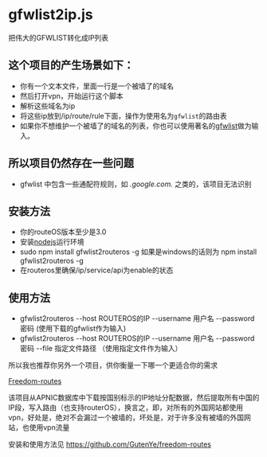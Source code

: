 gfwlist2ip.js
=============

把伟大的GFWLIST转化成IP列表

## 这个项目的产生场景如下：

* 你有一个文本文件，里面一行是一个被墙了的域名
* 然后打开vpn，开始运行这个脚本
* 解析这些域名为ip
* 将这些ip放到/ip/route/rule下面，操作为使用名为`gfwlist`的路由表
* 如果你不想维护一个被墙了的域名的列表，你也可以使用著名的[gfwlist](https://autoproxy-gfwlist.googlecode.com/svn/trunk/gfwlist.txt)做为输入。

## 所以项目仍然存在一些问题

* gfwlist 中包含一些通配符规则，如 *.google.com.* 之类的，该项目无法识别

## 安装方法

* 你的routeOS版本至少是3.0
* 安装[nodejs](http://nodejs.org/)运行环境
* sudo npm install gfwlist2routeros -g 如果是windows的话则为 npm install gfwlist2routeros -g
* 在routeros里确保/ip/service/api为enable的状态

## 使用方法

* gfwlist2routeros --host ROUTEROS的IP --username 用户名 --password 密码  (使用下载的gfwlist作为输入)
* gfwlist2routeros --host ROUTEROS的IP --username 用户名 --password 密码  --file 指定文件路径 （使用指定文件作为输入）

所以我也推荐你另外一个项目，供你衡量一下哪一个更适合你的需求

[Freedom-routes](https://github.com/GutenYe/freedom-routes)

该项目从APNIC数据库中下载按国别标示的IP地址分配数据，然后提取所有中国的IP段，写入路由（也支持routerOS），换言之，即，对所有的外国网站都使用vpn，好处是，绝对不会漏过一个被墙的，坏处是，对于许多没有被墙的外国网站，也使用vpn流量

安装和使用方法见 https://github.com/GutenYe/freedom-routes
